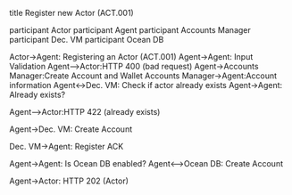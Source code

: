 <!-- Open with websequencediagrams.com -->

title Register new Actor (ACT.001)

participant Actor
participant Agent
participant Accounts Manager
participant Dec. VM
participant Ocean DB

Actor->Agent: Registering an Actor (ACT.001)
Agent->Agent: Input Validation
Agent-->Actor:HTTP 400 (bad request)
Agent->Accounts Manager:Create Account and Wallet
Accounts Manager->Agent:Account information
Agent<->Dec. VM: Check if actor already exists
Agent->Agent: Already exists?

Agent-->Actor:HTTP 422 (already exists)

Agent->Dec. VM: Create Account

Dec. VM->Agent: Register ACK

Agent->Agent: Is Ocean DB enabled?
Agent<-->Ocean DB: Create Account

Agent->Actor: HTTP 202 (Actor)
